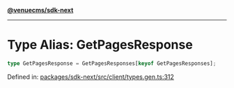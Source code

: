 [**@venuecms/sdk-next**](../Index.md)

***

# Type Alias: GetPagesResponse

```ts
type GetPagesResponse = GetPagesResponses[keyof GetPagesResponses];
```

Defined in: [packages/sdk-next/src/client/types.gen.ts:312](https://github.com/venuecms/sdk/blob/93f6bf3ae5c71ab7e4dd72baca4ddff927ddbc9f/packages/sdk-next/src/client/types.gen.ts#L312)
